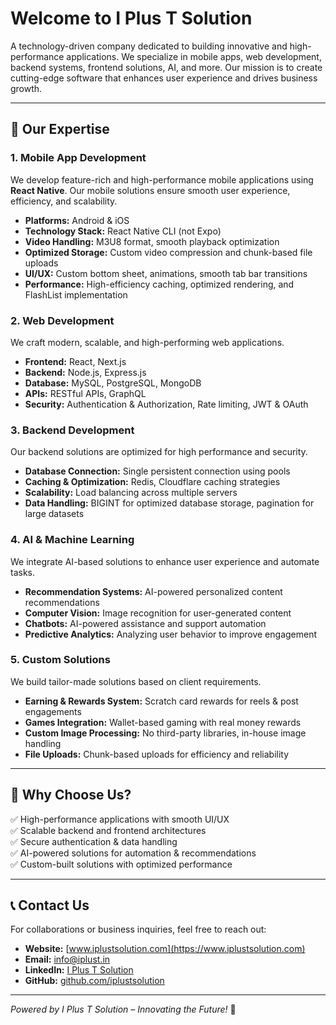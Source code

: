 # Welcome to **I Plus T Solution**

A technology-driven company dedicated to building innovative and high-performance applications. We specialize in mobile apps, web development, backend systems, frontend solutions, AI, and more. Our mission is to create cutting-edge software that enhances user experience and drives business growth.

---

## 🚀 Our Expertise

### 1. **Mobile App Development**
We develop feature-rich and high-performance mobile applications using **React Native**. Our mobile solutions ensure smooth user experience, efficiency, and scalability.
- **Platforms:** Android & iOS
- **Technology Stack:** React Native CLI (not Expo)
- **Video Handling:** M3U8 format, smooth playback optimization
- **Optimized Storage:** Custom video compression and chunk-based file uploads
- **UI/UX:** Custom bottom sheet, animations, smooth tab bar transitions
- **Performance:** High-efficiency caching, optimized rendering, and FlashList implementation

### 2. **Web Development**
We craft modern, scalable, and high-performing web applications.
- **Frontend:** React, Next.js
- **Backend:** Node.js, Express.js
- **Database:** MySQL, PostgreSQL, MongoDB
- **APIs:** RESTful APIs, GraphQL
- **Security:** Authentication & Authorization, Rate limiting, JWT & OAuth

### 3. **Backend Development**
Our backend solutions are optimized for high performance and security.
- **Database Connection:** Single persistent connection using pools
- **Caching & Optimization:** Redis, Cloudflare caching strategies
- **Scalability:** Load balancing across multiple servers
- **Data Handling:** BIGINT for optimized database storage, pagination for large datasets

### 4. **AI & Machine Learning**
We integrate AI-based solutions to enhance user experience and automate tasks.
- **Recommendation Systems:** AI-powered personalized content recommendations
- **Computer Vision:** Image recognition for user-generated content
- **Chatbots:** AI-powered assistance and support automation
- **Predictive Analytics:** Analyzing user behavior to improve engagement

### 5. **Custom Solutions**
We build tailor-made solutions based on client requirements.
- **Earning & Rewards System:** Scratch card rewards for reels & post engagements
- **Games Integration:** Wallet-based gaming with real money rewards
- **Custom Image Processing:** No third-party libraries, in-house image handling
- **File Uploads:** Chunk-based uploads for efficiency and reliability

---

## 🌟 Why Choose Us?
✅ High-performance applications with smooth UI/UX  
✅ Scalable backend and frontend architectures  
✅ Secure authentication & data handling  
✅ AI-powered solutions for automation & recommendations  
✅ Custom-built solutions with optimized performance  

---

## 📞 Contact Us
For collaborations or business inquiries, feel free to reach out:
- **Website:** [www.iplustsolution.com](https://www.iplustsolution.com)
- **Email:** info@iplust.in
- **LinkedIn:** [I Plus T Solution](https://linkedin.com/company/i-plus-t-solution)
- **GitHub:** [github.com/iplustsolution](https://github.com/iplustsolution)

---

*Powered by I Plus T Solution – Innovating the Future!* 🚀
